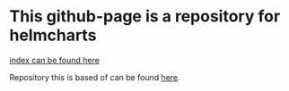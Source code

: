 # This github-page is a repository for helmcharts
[index can be found here](./index.yaml)

Repository this is based of can be found [here](https://github.com/SimonStiil/helm).
